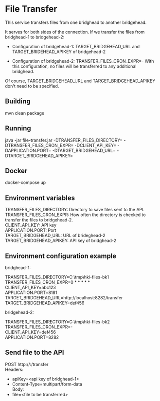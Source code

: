 # File Transfer

This service transfers files from one bridghead to another bridgehead.

It serves for both sides of the connection. If we transfer the files from bridghead-1 to
bridgehead-2:

- Configuration of bridgehead-1: TARGET_BRIDGEHEAD_URL and TARGET_BRIDEHEAD_APIKEY of bridgehead-2
  
  
- Configuration of bridgehead-2: TRANSFER_FILES_CRON_EXPR=- 
With this configuration, no files will be transferred to any additional bridghead.
  
Of course, TARGET_BRIDGEHEAD_URL and TARGET_BRIDGEHEAD_APIKEY don't need to be specified.
  

## Building
mvn clean package

## Running
java -jar file-transfer.jar 
-DTRANSFER_FILES_DIRECTORY=
-DTRANSFER_FILES_CRON_EXPR=
-DCLIENT_API_KEY=
-DAPPLICATION.PORT=
-DTARGET_BRIDGEHEAD_URL=
-DTARGET_BRIDGEHEAD_APIKEY=


## Docker
docker-compose up

## Environment variables
TRANSFER_FILES_DIRECTORY: Directory to save files sent to the API.  
TRANSFER_FILES_CRON_EXPR: How often the directory is checked to transfer the files 
to bridgehead-2.  
CLIENT_API_KEY: API key  
APPLICATION.PORT: Port  
TARGET_BRIDGEHEAD_URL: URL of brideghead-2  
TARGET_BRIDGEHEAD_APIKEY: API key of bridghead-2  


## Environment configuration example
bridghead-1:

TRANSFER_FILES_DIRECTORY=C:\tmp\hki-files-bk1  
TRANSFER_FILES_CRON_EXPR=0 * * * * *  
CLIENT_API_KEY=abc123  
APPLICATION.PORT=8181  
TARGET_BRIDGEHEAD_URL=http://localhost:8282/transfer  
TARGET_BRIDGEHEAD_APIKEY=def456  

bridgehead-2:

TRANSFER_FILES_DIRECTORY=C:\tmp\hki-files-bk2  
TRANSFER_FILES_CRON_EXPR=-  
CLIENT_API_KEY=def456  
APPLICATION.PORT=8282  

## Send file to the API

POST http://<bridgehead-1 server>:<bridghead-1 port>/transfer  
Headers:   
- apiKey=\<api key of bridghead-1>  
- Content-Type=multipart/form-data  
Body:  
- file=\<file to be transferred>  
